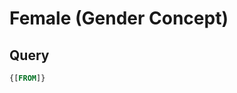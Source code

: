 <!--


Author:Nathan Buesgens



CDM Version:5.4



Use Case:Phenotype


-->

# Female (Gender Concept)










 
## Query
```sql
{[FROM]}
```



